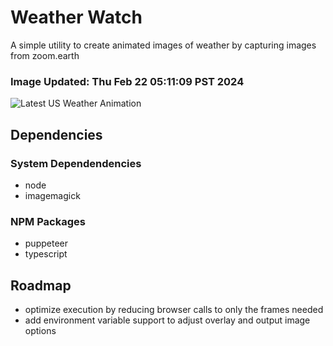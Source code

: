 # Weather Watch

A simple utility to create animated images of weather by capturing images from zoom.earth

### Image Updated: Thu Feb 22 05:11:09 PST 2024

![Latest US Weather Animation](animations/2024-02-22.webp)

## Dependencies
### System Dependendencies
* node
* imagemagick
### NPM Packages
* puppeteer
* typescript

## Roadmap
* optimize execution by reducing browser calls to only the frames needed
* add environment variable support to adjust overlay and output image options
